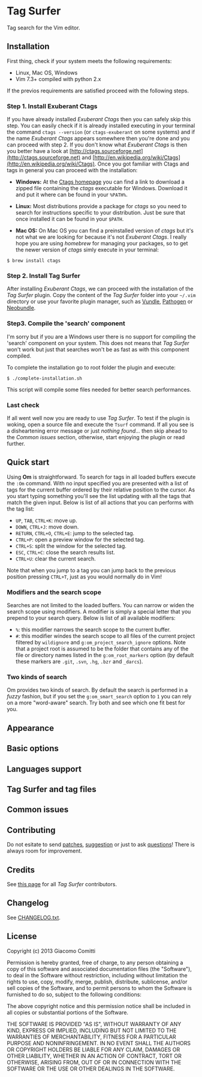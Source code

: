 # Tag Surfer

Tag search for the Vim editor.

## Installation

First thing, check if your system meets the following requirements:

* Linux, Mac OS, Windows
* Vim 7.3+ compiled with python 2.x

If the previos requirements are satisfied proceed with the following steps.

### Step 1. Install Exuberant Ctags

If you have already installed *Exuberant Ctags* then you can safely skip this step. You can easily check
if it is already installed executing in your terminal the command `ctags --version` (or `ctags-exuberant` on some systems)
and if the name *Exuberant Ctags* appears somewhere then you're done and you can proceed with step 2.
If you don't know what *Exuberant Ctags* is then you better have a look at [http://ctags.sourceforge.net](http://ctags.sourceforge.net)
and [http://en.wikipedia.org/wiki/Ctags](http://en.wikipedia.org/wiki/Ctags). 
Once you got familiar with Ctags and tags in general you can proceed with the installation:

* **Windows:** At the [Ctags homepage](http://ctags.sourceforge.net) you can find a link to download a
zipped file containing the *ctags* executable for Windows. Download it and put it where can be found in your `%PATH%`.

* **Linux:** Most distributions provide a package for *ctags* so you need to search for instructions specific
to your distribution. Just be sure that once installed it can be found in your `$PATH`.

* **Mac OS:** On Mac OS you can find a preinstalled version of *ctags* but it's not what we are looking for
because it's not *Exuberant Ctags*. I really hope you are using *homebrew* for managing your packages,
so to get the newer version of *ctags* simly execute in your terminal:
```shell
$ brew install ctags
```

### Step 2. Install Tag Surfer

After installing *Exuberant Ctags*, we can proceed with the installation of the
*Tag Surfer* plugin. Copy the content of the *Tag Surfer* folder into your 
`~/.vim` directory or use your favorite plugin manager, such as 
[Vundle](https://github.com/gmarik/vundle), [Pathogen](https://github.com/tpope/vim-pathogen) 
or [Neobundle](https://github.com/Shougo/neobundle.vim).

### Step3. Compile the 'search' component 

I'm sorry but if you are a Windows user there is no support for compiling the 'search' 
component on your system. This does not means that *Tag Surfer* won't work but just that 
searches won't be as fast as with this component compiled.
  
To complete the installation go to root folder the plugin and execute:

    $ ./complete-installation.sh

This script will compile some files needed for better search performances. 

### Last check

If all went well now you are ready to use *Tag Surfer*. To test if the plugin 
is woking, open a source file and execute the `Tsurf` command. If all you see 
is a disheartening error message or just *nothing found...* then skip ahead
to the *Common issues* section, otherwise, start enjoying the plugin or read 
further.


## Quick start

Using **Om** is straightforward. To search for tags in all loaded buffers execute the 
`:Om` command. With no input specified you are presented with a list of tags for the
current buffer ordered by their relative position to the cursor. 
As you start typing something you'll see the list updating with all the tags that match the 
given input. Below is list of all actions that you can performs with the tag list:

* `UP`, `TAB`, `CTRL+K`: move up.
* `DOWN`, `CTRL+J`: move down.
* `RETURN`, `CTRL+O`, `CTRL+E`: jump to the selected tag.
* `CTRL+P`: open a preview window for the selected tag.
* `CTRL+S`: split the window for the selected tag.
* `ESC`, `CTRL+C`: close the search results list.
* `CTRL+U`: clear the current search.


Note that when you jump to a tag you can jump back to the previous position
pressing `CTRL+T`, just as you would normally do in Vim! 


### Modifiers and the search scope

Searches are not limited to the loaded buffers. You can narrow or widen
the search scope using modifiers. A modifier is simply a special letter that
you prepend to your search query. Below is list of all available modifiers:

* `%`: this modifier narrows the search scope to the current buffer.
* `#`: this modifier windes the search scope to all files of the current project 
    filtered by `wildignore` and `g:om_project_search_ignore` options. Note that 
    a project root is assumed to be the folder that contains any of the file or directory
    names listed in the `g:om_root_markers` option (by default these markers are 
    `.git`, `.svn`, `.hg`, `.bzr` and `_darcs`).

### Two kinds of search

Om provides two kinds of search. By default the search is performed in a *fuzzy* fashion,
but if you set the `g:om_smart_search` option to `1` you can rely on a more "word-aware" search.
Try both and see which one fit best for you.

## Appearance


## Basic options


## Languages support


## Tag Surfer and tag files


## Common issues


## Contributing

Do not esitate to send [patches](../../issues?labels=bug&state=open), [suggestion](../../issues?labels=enhancement&state=open)
or just to ask [questions](../../issues?labels=question&state=open)! There is always room for improvement.


## Credits

See [this page](https://github.com/gcmt/tag-surfer/graphs/contributors) for all *Tag Surfer* contributors. 


## Changelog

See [CHANGELOG.txt](CHANGELOG.txt).


## License

Copyright (c) 2013 Giacomo Comitti

Permission is hereby granted, free of charge, to any person obtaining a copy of this software and associated
documentation files (the "Software"), to deal in the Software without restriction, including without limitation the
rights to use, copy, modify, merge, publish, distribute, sublicense, and/or sell copies of the Software, and to permit
persons to whom the Software is furnished to do so, subject to the following conditions:

The above copyright notice and this permission notice shall be included in all copies or substantial portions of the
Software.

THE SOFTWARE IS PROVIDED "AS IS", WITHOUT WARRANTY OF ANY KIND, EXPRESS OR IMPLIED, INCLUDING BUT NOT LIMITED TO THE
WARRANTIES OF MERCHANTABILITY, FITNESS FOR A PARTICULAR PURPOSE AND NONINFRINGEMENT. IN NO EVENT SHALL THE AUTHORS OR
COPYRIGHT HOLDERS BE LIABLE FOR ANY CLAIM, DAMAGES OR OTHER LIABILITY, WHETHER IN AN ACTION OF CONTRACT, TORT OR
OTHERWISE, ARISING FROM, OUT OF OR IN CONNECTION WITH THE SOFTWARE OR THE USE OR OTHER DEALINGS IN THE SOFTWARE.
